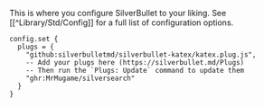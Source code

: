 This is where you configure SilverBullet to your liking. See [[^Library/Std/Config]] for a full list of configuration options.

```space-lua
config.set {
  plugs = {
    "github:silverbulletmd/silverbullet-katex/katex.plug.js",
    -- Add your plugs here (https://silverbullet.md/Plugs)
    -- Then run the `Plugs: Update` command to update them
    "ghr:MrMugame/silversearch"
  }
}
```
